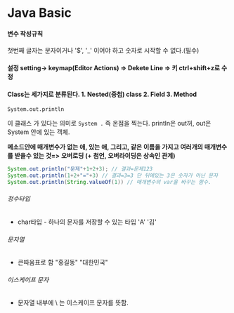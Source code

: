 # Java Basic

#### 변수 작성규칙 

 첫번째 글자는 문자이거나 '$', '_' 이어야 하고 숫자로 시작할 수 없다.(필수) 

#### 설정 setting-> keymap(Editor Actions) => Dekete Line => 키 ctrl+shift+z로 수정

#### Class는 세가지로 분류된다. 1. Nested(중첩) class 2. Field 3. Method

 `System.out.println`

 이 클래스 가 있다는 의미로 `System .` 즉 온점을 찍는다. println은 out꺼, out은 System 안에 있는 객체.



**메소드안에 매개변수가 없는 애, 있는 애, 그리고, 같은 이름을 가지고 여러개의 매개변수를 받을수 있는 것=> 오버로딩 (+ 첨언, 오버라이딩은 상속인 관계)**

```java
System.out.println("문제"+1+2+3); // 결과=문제123
System.out.println(1+2+"="+3) // 결과=3=3 단 뒤에있는 3은 숫자가 아닌 문자
System.out.println(String.valueOf(1)) // 매개변수의 var을 바꾸는 함수.
```

###### 정수타입

+ char타입 - 하나의 문자를 저장할 수 있는 타입 'A'	'김'

###### 문자열

+ 큰따옴표로 함 "홍길동" 	"대한민국"

###### 이스케이프 문자

+ 문자열 내부에 \ 는 이스케이프 문자를 뜻함.









